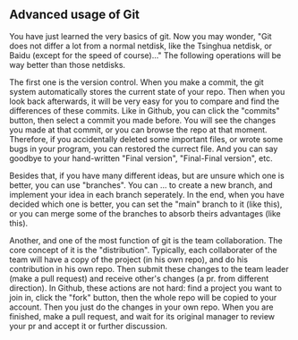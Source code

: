 ## Advanced usage of Git

You have just learned the very basics of git. Now you may wonder, "Git does not differ a lot from a normal netdisk, like the Tsinghua netdisk, or Baidu (except for the speed of course)..." The following operations will be way better than those netdisks. 

The first one is the version control. When you make a commit, the git system automatically stores the current state of your repo. Then when you look back afterwards, it will be very easy for you to compare and find the differences of these commits. Like in Github, you can click the "commits" button, then select a commit you made before. You will see the changes you made at that commit, or you can browse the repo at that moment. Therefore, if you accidentally deleted some important files, or wrote some bugs in your program, you can restored the currect file. And you can say goodbye to your hand-written "Final version", "Final-Final version", etc.

Besides that, if you have many different ideas, but are unsure which one is better, you can use "branches". You can ... to create a new branch, and implement your idea in each branch seperately. In the end, when you have decided which one is better, you can set the "main" branch to it (like this), or you can merge some of the branches to absorb theirs advantages (like this).

Another, and one of the most function of git is the team collaboration. The core concept of it is the "distribution". Typically, each collaborater of the team will have a copy of the project (in his own repo), and do his contribution in his own repo. Then submit these changes to the team leader (make a pull request) and receive other's changes (a pr. from different direction). In Github, these actions are not hard: find a project you want to join in, click the "fork" button, then the whole repo will be copied to your account. Then you just do the changes in your own repo. When you are finished, make a pull request, and wait for its original manager to review your pr and accept it or further discussion.
